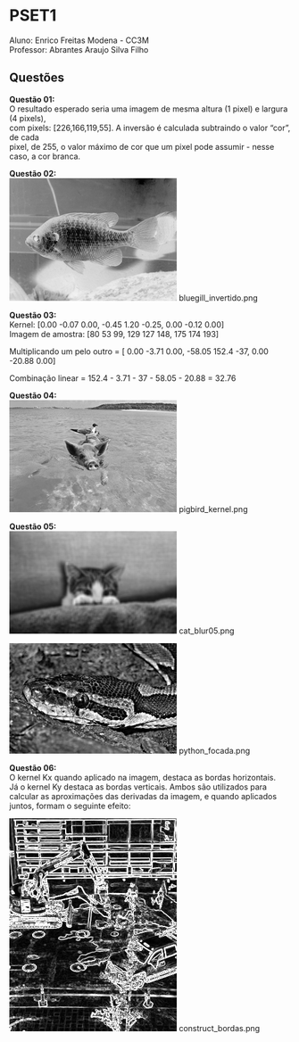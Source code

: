 # PSET1
Aluno: Enrico Freitas Modena - CC3M  
Professor: Abrantes Araujo Silva Filho
## Questões
**Questão 01:**  
O resultado esperado seria uma imagem de mesma altura (1 pixel) e largura (4 pixels),  
com pixels: [226,166,119,55]. A inversão é calculada subtraindo o valor “cor”, de cada  
pixel, de 255, o valor máximo de cor que um pixel pode assumir - nesse caso, a cor branca.

**Questão 02:**  
![alt text](https://github.com/enricofm/uvv_lp_1_cc3m/blob/main/bluegill_invertido.png)
bluegill_invertido.png

**Questão 03:**  
Kernel: [0.00 -0.07 0.00, -0.45 1.20 -0.25, 0.00 -0.12 0.00]  
Imagem de amostra: [80 53 99, 129 127 148, 175 174 193]  

Multiplicando um pelo outro = [ 0.00 -3.71 0.00, -58.05  152.4  -37, 0.00 -20.88 0.00]

Combinação linear = 152.4 - 3.71 - 37 - 58.05 - 20.88 = 32.76

**Questão 04:**  
![alt text](https://github.com/enricofm/uvv_lp_1_cc3m/blob/main/pigbird_kernel.png)
pigbird_kernel.png  

**Questão 05:**  
![alt text](https://github.com/enricofm/uvv_lp_1_cc3m/blob/main/cat_blur05.png)
cat_blur05.png  

![alt text](https://github.com/enricofm/uvv_lp_1_cc3m/blob/main/python_focada.png)
python_focada.png

**Questão 06:**  
O kernel Kx quando aplicado na imagem, destaca as bordas horizontais.  
Já o kernel Ky destaca as bordas verticais. Ambos são utilizados para  
calcular as aproximações das derivadas da imagem, e quando aplicados  
juntos, formam o seguinte efeito:

![alt text](https://github.com/enricofm/uvv_lp_1_cc3m/blob/main/construct_bordas.png)
construct_bordas.png
